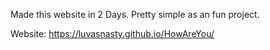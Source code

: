 Made this website in 2 Days. Pretty simple as an fun project.

Website:
https://luvasnasty.github.io/HowAreYou/

